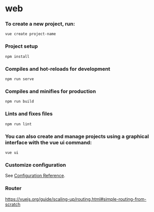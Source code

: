 # web

### To create a new project, run:
```
vue create project-name
```

### Project setup
```
npm install
```

### Compiles and hot-reloads for development
```
npm run serve
```

### Compiles and minifies for production
```
npm run build
```

### Lints and fixes files
```
npm run lint
```


### You can also create and manage projects using a graphical interface with the vue ui command:
```
vue ui
```

### Customize configuration
See [Configuration Reference](https://cli.vuejs.org/config/).

### Router
https://vuejs.org/guide/scaling-up/routing.html#simple-routing-from-scratch
